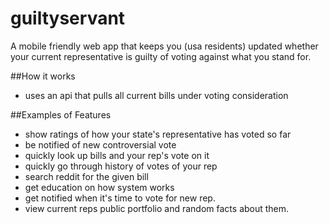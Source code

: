 # guiltyservant
A mobile friendly web app that keeps you (usa residents) updated whether your current representative is guilty of voting against what you stand for. 

##How it works
 - uses an api that pulls all current bills under voting consideration
 
##Examples of Features
 - show ratings of how your state's representative has voted so far
 - be notified of new controversial vote
 - quickly look up bills and your rep's vote on it
 - quickly go through history of votes of your rep
 - search reddit for the given bill
 - get education on how system works
 - get notified when it's time to vote for new rep.
 - view current reps public portfolio and random facts about them.
 
 
 
 
